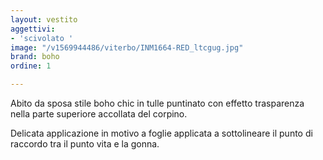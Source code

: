 ```yaml
---
layout: vestito
aggettivi:
- 'scivolato '
image: "/v1569944486/viterbo/INM1664-RED_ltcgug.jpg"
brand: boho
ordine: 1

---
```

Abito da sposa stile boho chic in tulle puntinato con effetto trasparenza nella parte superiore accollata del corpino. 

Delicata applicazione in motivo a foglie applicata a sottolineare il punto di raccordo tra il punto vita e la gonna.